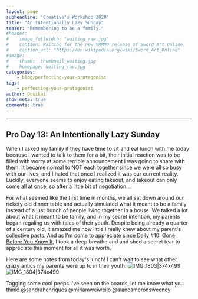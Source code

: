 ```yaml
---
layout: page
subheadline: "Creative's Workshop 2020"
title: "An Intentionally Lazy Sunday"
teaser: "Remembering to be a family."
#header:
#    image_fullwidth: "waiting_raw.jpg"
#    caption: Waiting for the new VRMMO release of Sword Art Online
#    caption_url: "https://en.wikipedia.org/wiki/Sword_Art_Online"
#image:
#    thumb:  thumbnail_waiting.jpg
#    homepage: waiting_raw.jpg
categories:
    - blog/perfecting-your-protagonist
tags:
    - perfecting-your-protagonist
author: Ousikai
show_meta: true
comments: true
---
```


------
## Pro Day 13: An Intentionally Lazy Sunday
When I asked my family if they have time to sit and eat lunch with me today because I wanted to talk to them for a bit, their initial reaction was to be filled with worry at some terrible announcement I was going to share with them. It became normal to NOT each together since we were all so busy with our lives, and I hated that once I realized it was our current reality. Luckily, everyone seems to enjoy eating takeout, and takeout can only come all at once, so after a little bit of negotiation...

For what seemed like the first time in months, we all sat down around our rickety old dinner table and actually simulated what it meant to be a family instead of a just bunch of people living together in a house. We talked a lot about what it meant to be family, and in my secret intention, my parents began regaling us with tales of their youth. Despite being already a quarter of a century old, it amazed me how little I really knew about my parent's collective pasts. And as I'm come to appreciate since [Daily #10: Gone Before You Know It](https://pro2.akimbo.com/t/creator-critic/26947), I took a deep breathe and and shed a secret tear to appreciate this moment for all it was worth. 

Here are some notes from today's lunch! I can't wait to see what other crazy antics my parents were up to in their youth. 
![IMG_1803|374x499](upload://k8x77Rfstv1GaKywSqwRNRxVswC.jpeg) 
![IMG_1804|374x499](upload://qAl7qNPyItvaMWvR4iZvTu3B74C.jpeg) 

Tagging some cool peeps I've seen on the boards, let me know what you think! 
@sandrahenriques @miriamweiweilo @alancameronsweeney